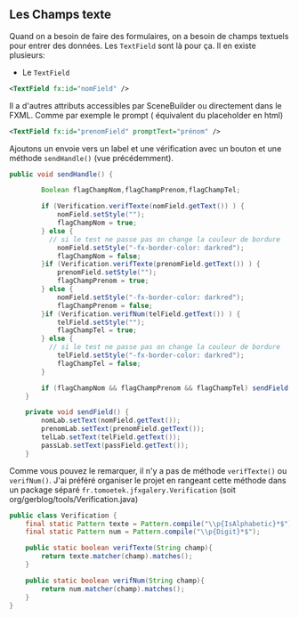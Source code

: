 ## Les Champs texte

Quand on a besoin de faire des formulaires, on a besoin de champs textuels pour entrer des données. Les `TextField` sont là pour ça.
Il en existe plusieurs:
- Le `TextField`

```xml
<TextField fx:id="nomField" />
```

Il a d'autres attributs accessibles par SceneBuilder ou directement dans le FXML. Comme par exemple le prompt ( équivalent du placeholder en html)

```xml
<TextField fx:id="prenomField" promptText="prénom" />
```

Ajoutons un envoie vers un label et une vérification avec un bouton et une méthode `sendHandle()` (vue précédemment).

```java
public void sendHandle() {

        Boolean flagChampNom,flagChampPrenom,flagChampTel;

        if (Verification.verifTexte(nomField.getText()) ) {
            nomField.setStyle("");
            flagChampNom = true;
        } else {
          // si le test ne passe pas on change la couleur de bordure
            nomField.setStyle("-fx-border-color: darkred");
            flagChampNom = false;
        }if (Verification.verifTexte(prenomField.getText()) ) {
            prenomField.setStyle("");
            flagChampPrenom = true;
        } else {
            nomField.setStyle("-fx-border-color: darkred");
            flagChampPrenom = false;
        }if (Verification.verifNum(telField.getText()) ) {
            telField.setStyle("");
            flagChampTel = true;
        } else {
          // si le test ne passe pas on change la couleur de bordure
            telField.setStyle("-fx-border-color: darkred");
            flagChampTel = false;
        }

        if (flagChampNom && flagChampPrenom && flagChampTel) sendField();
    }

    private void sendField() {
        nomLab.setText(nomField.getText());
        prenomLab.setText(prenomField.getText());
        telLab.setText(telField.getText());
        passLab.setText(passField.getText());
    }
```

Comme vous pouvez le remarquer, il n'y a pas de méthode `verifTexte()` ou `verifNum()`. J'ai préféré organiser le projet en rangeant cette méthode dans un package séparé `fr.tomoetek.jfxgalery.Verification` (soit org/gerblog/tools/Verification.java)

```java
public class Verification {
    final static Pattern texte = Pattern.compile("\\p{IsAlphabetic}*$");
    final static Pattern num = Pattern.compile("\\p{Digit}*$");

    public static boolean verifTexte(String champ){
        return texte.matcher(champ).matches();
    }

    public static boolean verifNum(String champ){
        return num.matcher(champ).matches();
    }
}
```
